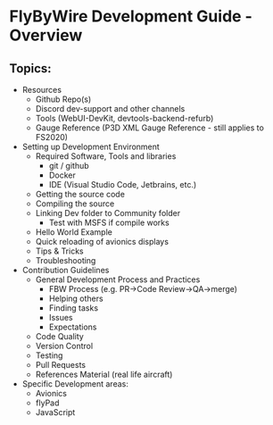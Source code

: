 # FlyByWire Development Guide - Overview

##  Topics:

- Resources
    - Github Repo(s)
    - Discord dev-support and other channels
    - Tools (WebUI-DevKit, devtools-backend-refurb)
    - Gauge Reference (P3D XML Gauge Reference - still applies to FS2020)
- Setting up Development Environment
    - Required Software, Tools and libraries
        - git / github
        - Docker
        - IDE (Visual Studio Code, Jetbrains, etc.)
    - Getting the source code
    - Compiling the source
    - Linking Dev folder to Community folder
        - Test with MSFS if compile works
    - Hello World Example
    - Quick reloading of avionics displays
    - Tips & Tricks
    - Troubleshooting
- Contribution Guidelines
    - General Development Process and Practices
        - FBW Process (e.g. PR->Code Review->QA->merge)
        - Helping others
        - Finding tasks
        - Issues
        - Expectations
    - Code Quality
    - Version Control
    - Testing
    - Pull Requests
    - References Material (real life aircraft)
- Specific Development areas:
    - Avionics
    - flyPad
    - JavaScript


